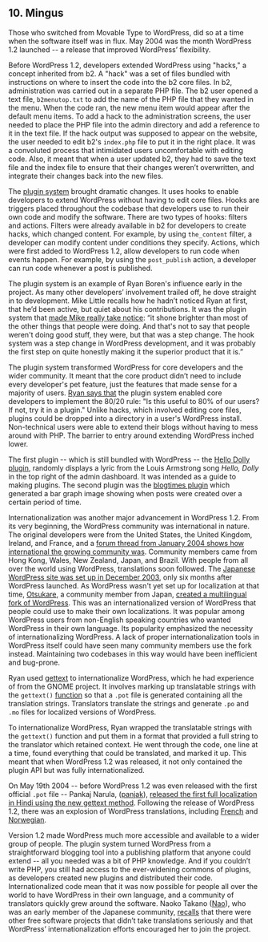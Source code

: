 ## 10. Mingus 

Those who switched from Movable Type to WordPress, did so at a time when the software itself was in flux. May 2004 was the month WordPress 1.2 launched -- a release that improved WordPress’ flexibility. 

Before WordPress 1.2, developers extended WordPress using "hacks," a concept inherited from b2. A "hack" was a set of files bundled with instructions on where to insert the code into the b2 core files. In b2, administration was carried out in a separate PHP file. The b2 user opened a text file, `b2menutop.txt` to add the name of the PHP file that they wanted in the menu. When the code ran, the new menu item would appear after the default menu items. To add a hack to the administration screens, the user needed to place the PHP file into the admin directory and add a reference to it in the text file. If the hack output was supposed to appear on the website, the user needed to edit b2's `index.php` file to put it in the right place. It was a convoluted process that intimidated users uncomfortable with editing code. Also, it meant that when a user updated b2, they had to save the text file and the index file to ensure that their changes weren’t overwritten, and integrate their changes back into the new files.

The [plugin system](http://core.trac.wordpress.org/changeset/1008) brought dramatic changes. It uses hooks to enable developers to extend WordPress without having to edit core files. Hooks are triggers placed throughout the codebase that developers use to run their own code and modify the software. There are two types of hooks: filters and actions. Filters were already available in b2 for developers to create hacks, which changed content. For example, by using `the_content` filter, a developer can modify content under conditions they specify. Actions, which were first added to WordPress 1.2, allow developers to run code when events happen. For example, by using the `post_publish` action, a developer can run code whenever a post is published.

The plugin system is an example of Ryan Boren's influence early in the project. As many other developers’ involvement trailed off, he dove straight in to development. Mike Little recalls how he hadn’t noticed Ryan at first, that he’d been active, but quiet about his contributions. It was the plugin system that [made Mike really take notice](http://archive.wordpress.org/interviews/2013_04_17_Little.html#L265): “it shone brighter than most of the other things that people were doing. And that's not to say that people weren't doing good stuff, they were, but that was a step change. The hook system was a step change in WordPress development, and it was probably the first step on quite honestly making it the superior product that it is.”

The plugin system transformed WordPress for core developers and the wider community. It meant that the core product didn’t need to include every developer's pet feature, just the features that made sense for a majority of users. [Ryan says that](http://archive.wordpress.org/interviews/2013_05_15_Boren1.html#L65) the plugin system enabled core developers to implement the 80/20 rule: "Is this useful to 80% of our users? If not, try it in a plugin." Unlike hacks, which involved editing core files, plugins could be dropped into a directory in a user's WordPress install. Non-technical users were able to extend their blogs without having to mess around with PHP. The barrier to entry around extending WordPress inched lower.

The first plugin -- which is still bundled with WordPress --  the <a href=“https://core.trac.wordpress.org/changeset/1340”>Hello Dolly plugin</a>, randomly displays a lyric from the Louis Armstrong song _Hello, Dolly_ in the top right of the admin dashboard. It was intended as a guide to making plugins. The second plugin was the [blogtimes plugin](http://wordpress.org/plugins/blogtimes/) which generated a bar graph image showing when posts were created over a certain period of time.

Internationalization was another major advancement in WordPress 1.2. From its very beginning, the WordPress community was international in nature. The original developers were from the United States, the United Kingdom, Ireland, and France, and a [forum thread from January 2004 shows how international the growing community was](http://wordpress.org/support/topic/world-domination-?replies=43). Community members came from Hong Kong, Wales, New Zealand, Japan, and Brazil. With people from all over the world using WordPress, translations soon followed. The [Japanese WordPress site was set up in December 2003](http://web.archive.org/web/20031205101812/http://wordpress.xwd.jp/), only six months after WordPress launched. As WordPress wasn't yet set up for localization at that time, [Otsukare](http://profiles.wordpress.org/otsukare), a community member from Japan, [created a multilingual fork of WordPress](http://wordpress.org/support/topic/localization-help-needed?replies=102). This was an internationalized version of WordPress that people could use to make their own localizations. It was popular among WordPress users from non-English speaking countries who wanted WordPress in their own language. Its popularity emphasized the necessity of internationalizing WordPress. A lack of proper internationalization tools in WordPress itself could have seen many community members use the fork instead. Maintaining two codebases in this way would have been inefficient and bug-prone. 

Ryan used [gettext](http://www.gnu.org/software/gettext/) to internationalize WordPress, which he had experience of from the GNOME project. It involves marking up translatable strings with the `gettext()` [function](http://codex.wordpress.org/Translating_WordPress#Localization_Technology) so that a `.pot` file is generated containing all the translation strings. Translators translate the strings and generate `.po` and `.mo` files for localized versions of WordPress. 

To internationalize WordPress, Ryan wrapped the translatable strings with the `gettext()` function and put them in a format that provided a full string to the translator which retained context. He went through the code, one line at a time, found everything that could be translated, and marked it up. This meant that when WordPress 1.2 was released, it not only contained the plugin API but was fully internationalized.

On May 19th 2004 -- before WordPress 1.2 was even released with the first official `.pot` file -- Pankaj Narula, ([panjak](http://wordpress.org/support/profile/pankaj)), [released the first full localization in Hindi using the new gettext method](http://ma.tt/2004/05/wordpress-in-hindi/). Following the release of WordPress 1.2, there was an explosion of WordPress translations, including [French](http://wordpress.org/support/topic/localizing-wordpress-12-i18n-and-l10n/page/3?replies=69%23post-35436) and [Norwegian](http://wordpress.org/support/topic/localizing-wordpress-12-i18n-and-l10n/page/3?replies=69%23post-35436#post-56422).

Version 1.2 made WordPress much more accessible and available to a wider group of people. The plugin system turned WordPress from a straightforward blogging tool into a publishing platform that anyone could extend -- all you needed was a bit of PHP knowledge. And if you couldn’t write PHP, you still had access to the ever-widening commons of plugins, as developers created new plugins and distributed their code. Internationalized code mean that it was now possible for people all over the world to have WordPress in their own language, and a community of translators quickly grew around the software. Naoko Takano ([Nao](https://profiles.wordpress.org/Nao)), who was an early member of the Japanese community, [recalls](http://archive.wordpress.org/interviews/2013_05_30_Takano.html#L42) that there were other free software projects that didn’t take translations seriously and that WordPress’ internationalization efforts encouraged her to join the project.
